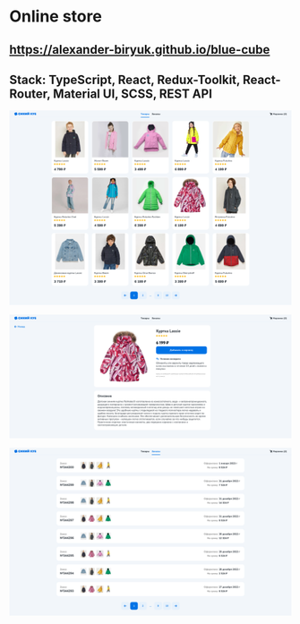 # Online store
## https://alexander-biryuk.github.io/blue-cube
## Stack: TypeScript, React, Redux-Toolkit, React-Router, Material UI, SCSS, REST API

![screenshot](/src/assets/blue-cube.png)

![screenshot](/src/assets/description.png)

![screenshot](/src/assets/orders.png)